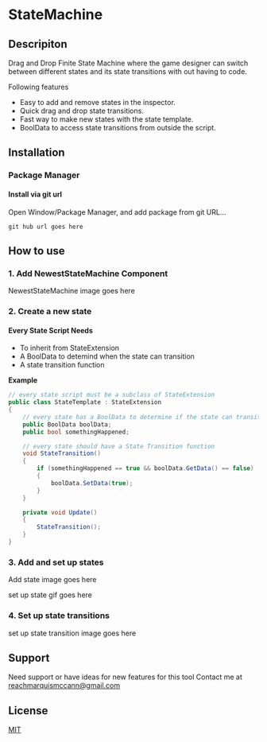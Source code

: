 # StateMachine

## Descripiton
Drag and Drop Finite State Machine where the game designer can switch between different states and its state transitions with out having to code. 

Following features
- Easy to add and remove states in the inspector.
- Quick drag and drop state transitions.
- Fast way to make new states with the state template.
- BoolData to access state transitions from outside the script.

## Installation

### Package Manager

#### Install via git url

Open Window/Package Manager, and add package from git URL...

```
git hub url goes here
```

## How to use
### 1. Add NewestStateMachine Component 

NewestStateMachine image goes here

### 2. Create a new state

#### Every State Script Needs
- To inherit from StateExtension
- A BoolData to detemind when the state can transition
- A state transition function 

**Example** 
``` C#
// every state script must be a subclass of StateExtension
public class StateTemplate : StateExtension
{
    // every state has a BoolData to determine if the state can transition
    public BoolData boolData;
    public bool somethingHappened;

    // every state should have a State Transition function
    void StateTransition() 
    {
        if (somethingHappened == true && boolData.GetData() == false)
        {
            boolData.SetData(true);
        }
    }

    private void Update() 
    {
        StateTransition();
    }
}
```

### 3. Add and set up states

Add state image goes here

set up state gif goes here

### 4. Set up state transitions

set up state transition image goes here

## Support

Need support or have ideas for new features for this tool 
Contact me at reachmarquismccann@gmail.com

## License 
[MIT](https://choosealicense.com/licenses/mit/)
